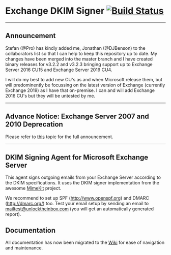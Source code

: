 ﻿Exchange DKIM Signer [![Build Status](https://travis-ci.org/Pro/dkim-exchange.png?branch=master)](https://travis-ci.org/Pro/dkim-exchange)
=============

-----------------------------------------------------------------------------------------------------------------------

## Announcement

Stefan (@Pro) has kindly added me, Jonathan (@DJBenson) to the collaborators list so that I can help to keep this repository up to date. My changes have been merged into the master branch and I have created binary releases for v3.2.2 and v3.2.3 bringing support up to Exchange Server 2016 CU15 and Exchange Server 2019 CU4.

I will do my best to add new CU's as and when Microsoft release them, but will predominently be focussing on the latest version of Exchange (currently Exchange 2019) as I have that on-premise. I can and will add Exchange 2016 CU's but they will be untested by me.

-----------------------------------------------------------------------------------------------------------------------

## Advance Notice: Exchange Server 2007 and 2010 Deprecation

Please refer to [this](https://github.com/Pro/dkim-exchange/issues/293) topic for the full announcement.

-----------------------------------------------------------------------------------------------------------------------

## DKIM Signing Agent for Microsoft Exchange Server

This agent signs outgoing emails from your Exchange Server according to the DKIM specifications. It uses the DKIM signer implementation from the awesome [MimeKit](https://github.com/jstedfast/MimeKit) project.

We recommend to set up SPF (http://www.openspf.org) and DMARC (http://dmarc.org/) too. Test your email setup by sending an email to mailtest@unlocktheinbox.com (you will get an automatically generated report).

## Documentation

All documentation has now been migrated to the [Wiki](https://github.com/Pro/dkim-exchange/wiki) for ease of navigation and maintenance.

